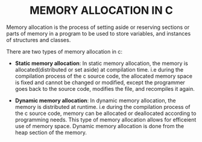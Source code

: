 <h1 align = "center">MEMORY ALLOCATION IN C</h1>


Memory allocation is the process of setting aside or reserving sections or parts of memory in a program to be used to store variables, and instances of structures and classes.

There are two types of memory allocation in c: 
- **Static memory allocation**: In static memory allocation, the memory is allocated(distributed or set aside) at compilation time. 
i.e during the compilation process of the c source code, the allocated memory space is fixed and cannot be changed or modified, except the programmer goes back to the source code, modifies the file, and recompiles it again.

- **Dynamic memory allocation**: In dynamic memory allocation, the memory is distributed at runtime.
i.e during the compilation process of the c source code, memory can be allocated or deallocated according to programming needs. This type of memory allocation allows for efficeient use of memory space. Dynamic memory allocation is done from the heap section of the memory.


